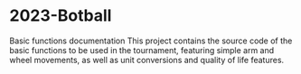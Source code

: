 # 2023-Botball
Basic functions documentation
This project contains the source code of the basic functions 
to be used in the tournament, featuring simple arm and wheel 
movements, as well as unit conversions and quality of life 
features.
